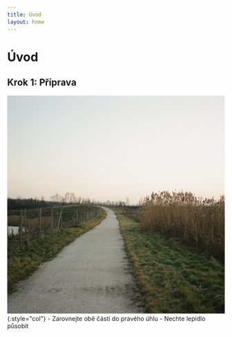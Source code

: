 ```yaml
---
title: Úvod
layout: home
---
```

# Úvod
## Krok 1: Příprava

  <div class="col">
    <img src="000518670034.jpg">
  </div>
  {:style="col"}
  - Zarovnejte obě části do pravého úhlu
  - Nechte lepidlo působit
